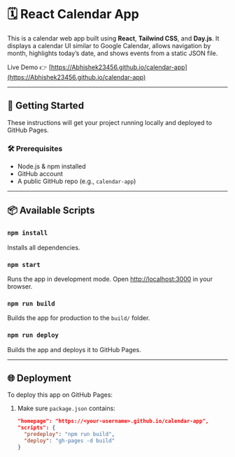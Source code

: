 # 🗓️ React Calendar App

This is a calendar web app built using **React**, **Tailwind CSS**, and **Day.js**. It displays a calendar UI similar to Google Calendar, allows navigation by month, highlights today’s date, and shows events from a static JSON file.

Live Demo 👉 [https://Abhishek23456.github.io/calendar-app](https://Abhishek23456.github.io/calendar-app)

---

## 🚀 Getting Started

These instructions will get your project running locally and deployed to GitHub Pages.

### 🛠️ Prerequisites

- Node.js & npm installed
- GitHub account
- A public GitHub repo (e.g., `calendar-app`)

---

## 📦 Available Scripts

### `npm install`
Installs all dependencies.

### `npm start`
Runs the app in development mode. Open [http://localhost:3000](http://localhost:3000) in your browser.

### `npm run build`
Builds the app for production to the `build/` folder.

### `npm run deploy`
Builds the app and deploys it to GitHub Pages.

---

## 🌐 Deployment

To deploy this app on GitHub Pages:

1. Make sure `package.json` contains:
   ```json
   "homepage": "https://<your-username>.github.io/calendar-app",
   "scripts": {
     "predeploy": "npm run build",
     "deploy": "gh-pages -d build"
   }
